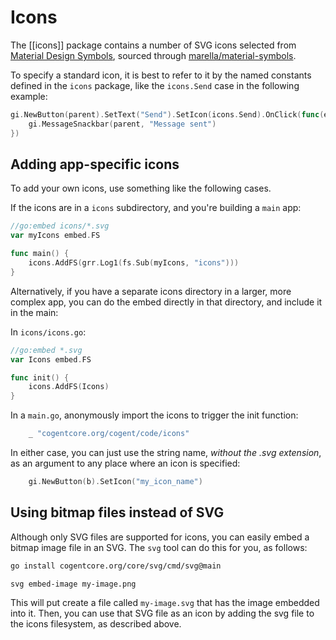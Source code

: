 # Icons

The [[icons]] package contains a number of SVG icons selected from [Material Design Symbols](https://fonts.google.com/icons), sourced through [marella/material-symbols](https://github.com/marella/material-symbols).

To specify a standard icon, it is best to refer to it by the named constants defined in the `icons` package, like the `icons.Send` case in the following example:

```Go
gi.NewButton(parent).SetText("Send").SetIcon(icons.Send).OnClick(func(e events.Event) {
    gi.MessageSnackbar(parent, "Message sent")
})
```

## Adding app-specific icons

To add your own icons, use something like the following cases.

If the icons are in a `icons` subdirectory, and you're building a `main` app:

```go
//go:embed icons/*.svg
var myIcons embed.FS

func main() {
    icons.AddFS(grr.Log1(fs.Sub(myIcons, "icons")))
}
```

Alternatively, if you have a separate icons directory in a larger, more complex app, you can do the embed directly in that directory, and include it in the main:

In `icons/icons.go`:

```go
//go:embed *.svg
var Icons embed.FS

func init() {
	icons.AddFS(Icons)
}
```

In a `main.go`, anonymously import the icons to trigger the init function:

```go
	_ "cogentcore.org/cogent/code/icons"
```

In either case, you can just use the string name, _without the .svg extension_, as an argument to any place where an icon is specified:

```go
    gi.NewButton(b).SetIcon("my_icon_name")
```    

## Using bitmap files instead of SVG

Although only SVG files are supported for icons, you can easily embed a bitmap image file in an SVG.  The `svg` tool can do this for you, as follows:

```sh
go install cogentcore.org/core/svg/cmd/svg@main
```

```sh
svg embed-image my-image.png
```

This will put create a file called `my-image.svg` that has the image embedded into it. Then, you can use that SVG file as an icon by adding the svg file to the icons filesystem, as described above.


